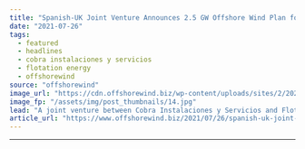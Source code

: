 ```yaml
---
title: "Spanish-UK Joint Venture Announces 2.5 GW Offshore Wind Plan for Ireland"
date: "2021-07-26"
tags: 
  - featured
  - headlines
  - cobra instalaciones y servicios
  - flotation energy
  - offshorewind
source: "offshorewind"
image_url: "https://cdn.offshorewind.biz/wp-content/uploads/sites/2/2020/06/25085646/Cobra-Strikes-Kincardine-Green-Financing-Deal.jpg"
image_fp: "/assets/img/post_thumbnails/14.jpg"
lead: "A joint venture between Cobra Instalaciones y Servicios and Flotation Energy has revealed its"
article_url: "https://www.offshorewind.biz/2021/07/26/spanish-uk-joint-venture-announces-2-5-gw-offshore-wind-plan-for-ireland/"
---
```


---
